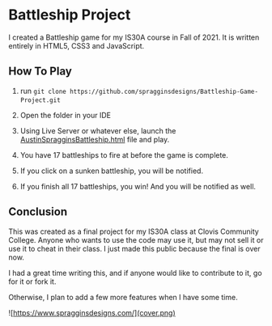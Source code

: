 # Battleship Project
I created a Battleship game for my IS30A course in Fall of 2021. It is written entirely in HTML5, CSS3 and JavaScript. 

## How To Play

1. run `git clone https://github.com/spragginsdesigns/Battleship-Game-Project.git`

2. Open the folder in your IDE

3. Using Live Server or whatever else, launch the [AustinSpragginsBattleship.html](https://github.com/spragginsdesigns/Battleship-Game-Project/blob/Spraggins-Designs/AustinSpragginsBattleship.html) file and play. 

4. You have 17 battleships to fire at before the game is complete. 

5. If you click on a sunken battleship, you will be notified. 

6. If you finish all 17 battleships, you win! And you will be notified as well. 

   

## Conclusion

This was created as a final project for my IS30A class at Clovis Community College. Anyone who wants to use the code may use it, but may not sell it or use it to cheat in their class. I just made this public because the final is over now. 

I had a great time writing this, and if anyone would like to contribute to it, go for it or fork it. 

Otherwise, I plan to add a few more features when I have some time. 

![https://www.spragginsdesigns.com/](cover.png)
